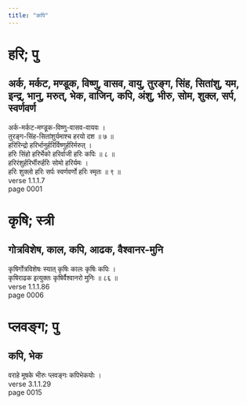 ```yaml
---
title: "कपि"
---
```


# हरि; पु
## अर्क, मर्कट, मण्डूक, विष्णु, वासव, वायु, तुरङ्ग, सिंह, सितांशु, यम, इन्द्र, भानु, मरुत्, भेक, वाजिन्, कपि, अंशु, भीरु, सोम, शुक्ल, सर्प, स्वर्णवर्ण
अर्क-मर्कट-मण्डूक-विष्णु-वासव-वायवः ।<br />तुरङ्ग-सिंह-सितांशुर्यमाश्च हरयो दश ॥ ७ ॥<br />हरिरिन्द्रो हरिर्भानुर्हरिर्विष्णुर्हरिर्मरुत् ।<br />हरिः सिंहो हरिर्भेको हरिर्वाजी हरिः कपिः ॥ ८ ॥<br />हरिरंशुर्हरिर्भीरुर्हरिः सोमो हरिर्यमः ।<br />हरिः शुक्लो हरिः सर्पः स्वर्णवर्णो हरिः स्मृतः ॥ ९ ॥<br />verse 1.1.1.7<br />page 0001

# कृषि; स्त्री
## गोत्रविशेष, काल, कपि, आढक, वैश्वानर-मुनि
कृषिर्गोत्रविशेषः स्यात् कृषिः कालः कृषिः कपिः ।<br />कृषिराढक इत्युक्तः कृषिर्वैश्वानरो मुनिः ॥ ८६ ॥<br />verse 1.1.1.86<br />page 0006

# प्लवङ्ग; पु
## कपि, भेक
वराहे मूषके भीरुः प्लवङ्गः कपिभेकयोः ।<br />verse 3.1.1.29<br />page 0015

